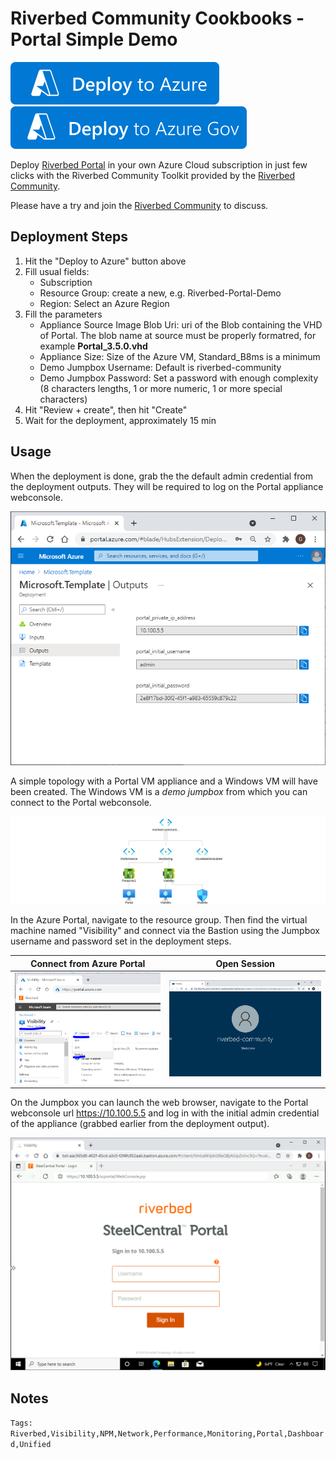 # Riverbed Community Cookbooks - Portal Simple Demo

[![Deploy to Azure](https://raw.githubusercontent.com/Azure/azure-quickstart-templates/master/1-CONTRIBUTION-GUIDE/images/deploytoazure.svg?sanitize=true)](https://portal.azure.com/#create/Microsoft.Template/uri/https%3A%2F%2Fraw.githubusercontent.com%2Friverbed%2FRiverbed-Community-Toolkit%2Fmaster%2FPortal%2FAzure-Cloud-Cookbooks%2F101-portal-simple-demo%2Fazuredeploy.json) [![Deploy to Azure Gov](https://raw.githubusercontent.com/Azure/azure-quickstart-templates/master/1-CONTRIBUTION-GUIDE/images/deploytoazuregov.svg?sanitize=true)](https://portal.azure.us/#create/Microsoft.Template/uri/https%3A%2F%2Fraw.githubusercontent.com%2Friverbed%2FRiverbed-Community-Toolkit%2Fmaster%2FPortal%2FAzure-Cloud-Cookbooks%2F101-portal-simple-demo%2Fazuredeploy.json)

Deploy [Riverbed Portal](https://www.riverbed.com/products/npm/portal) in your own Azure Cloud subscription in just few clicks with the Riverbed Community Toolkit provided by the [Riverbed Community](https://community.riverbed.com/).

Please have a try and join the [Riverbed Community](https://community.riverbed.com/) to discuss.

## Deployment Steps

1. Hit the "Deploy to Azure" button above
2. Fill usual fields:
    - Subscription
    - Resource Group: create a new, e.g. Riverbed-Portal-Demo
    - Region: Select an Azure Region
3. Fill the parameters
    - Appliance Source Image Blob Uri: uri of the Blob containing the VHD of Portal. The blob name at source must be properly formatred, for example **Portal_3.5.0.vhd**
    - Appliance Size: Size of the Azure VM, Standard_B8ms is a minimum
    - Demo Jumpbox Username: Default is riverbed-community
    - Demo Jumpbox Password: Set a password with enough complexity (8 characters lengths, 1 or more numeric, 1 or more special characters)
4. Hit "Review + create", then hit "Create"
5. Wait for the deployment, approximately 15 min

## Usage

When the deployment is done, grab the the default admin credential from the deployment outputs. They will be required to log on the Portal appliance webconsole.

![Outputs](images/outputs.png)

A simple topology with a Portal VM appliance and a Windows VM will have been created. The Windows VM is a *demo jumpbox* from which you can connect to the Portal webconsole.

![Topology](images/portal-demo-topology.svg)

In the Azure Portal, navigate to the resource group. Then find the virtual machine named "Visibility" and connect via the Bastion using the Jumpbox username and password set in the deployment steps.

| Connect from Azure Portal | Open Session |
| --- | --- |
| ![Bastion](images/visibility-connect-bastion.png) | ![Session](images/visibility-bastion-session.png) |

On the Jumpbox you can launch the web browser, navigate to the Portal webconsole url https://10.100.5.5 and log in with the initial admin credential of the appliance (grabbed earlier from the deployment output).

![Portal Cloudy](images/visibility-portal-login.png)

## Notes

`Tags: Riverbed,Visibility,NPM,Network,Performance,Monitoring,Portal,Dashboard,Unified`
